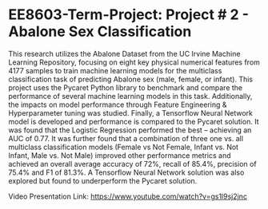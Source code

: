# EE8603-Term-Project: Project # 2 - Abalone Sex Classification

This research utilizes the Abalone Dataset from the UC Irvine Machine Learning Repository, focusing on eight key physical numerical features from 4177 samples to train machine learning models for the multiclass classification task of predicting Abalone sex (male, female, or infant). This project uses the Pycaret Python library to benchmark and compare the performance of several machine learning models in this task. Additionally, the impacts on model performance through Feature Engineering & Hyperparameter tuning was studied. Finally, a Tensorflow Neural Network model is developed and performance is compared to the Pycaret solution. It was found that the Logistic Regression performed the best – achieving an AUC of 0.77. It was further found that a combination of three one vs. all multiclass classification models (Female vs Not Female, Infant vs. Not Infant, Male vs. Not Male) improved other performance metrics and achieved an overall average accuracy of 72%, recall of 85.4%, precision of 75.4% and F1 of 81.3%. A Tensorflow Neural Network solution was also explored but found to underperform the Pycaret solution.

Video Presentation Link: https://www.youtube.com/watch?v=gs1l9sj2jnc

